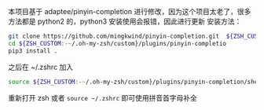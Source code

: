 本项目基于 adaptee/pinyin-completion 进行修改，因为这个项目太老了，很多方法都是 python2 的，python3 安装使用会报错，因此进行更新
安装方法：

```zsh
git clone https://github.com/mingkwind/pinyin-completion.git  ${ZSH_CUSTOM:-~/.oh-my-zsh/custom}/plugins/pinyin-completio
cd ${ZSH_CUSTOM:-~/.oh-my-zsh/custom}/plugins/pinyin-completio
pip3 install .
```

之后在 ~/.zshrc 加入

```zsh
source ${ZSH_CUSTOM:-~/.oh-my-zsh/custom}/plugins/pinyin-completion/shell/pinyin-comp.zsh
```

重新打开 zsh 或者 `source ~/.zshrc` 即可使用拼音首字母补全

